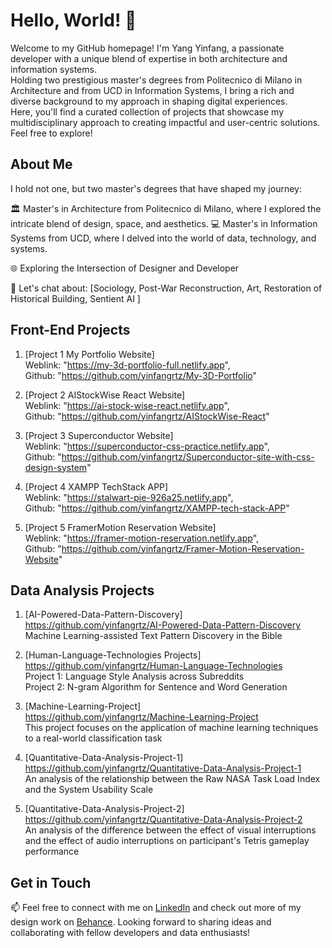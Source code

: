 # Hello, World! 👋

Welcome to my GitHub homepage! I'm Yang Yinfang, a passionate developer with a unique blend of expertise in both architecture and information systems.     
Holding two prestigious master's degrees from Politecnico di Milano in Architecture and from UCD in Information Systems, I bring a rich and diverse background to my approach in shaping digital experiences.     
Here, you'll find a curated collection of projects that showcase my multidisciplinary approach to creating impactful and user-centric solutions. Feel free to explore!

## About Me

I hold not one, but two master's degrees that have shaped my journey:

🏛️ Master's in Architecture from Politecnico di Milano, where I explored the intricate blend of design, space, and aesthetics.
💻 Master's in Information Systems from UCD, where I delved into the world of data, technology, and systems.

🌐 Exploring the Intersection of Designer and Developer

💬 Let's chat about: [Sociology, Post-War Reconstruction, Art, Restoration of Historical Building, Sentient AI ]

## Front-End Projects

1. [Project 1 My Portfolio Website]    
    Weblink: "https://my-3d-portfolio-full.netlify.app",     
    Github: "https://github.com/yinfangrtz/My-3D-Portfolio"   
   
2. [Project 2 AIStockWise React Website]     
    Weblink: "https://ai-stock-wise-react.netlify.app",    
    Github: "https://github.com/yinfangrtz/AIStockWise-React"   
    
3. [Project 3 Superconductor Website]   
    Weblink: "https://superconductor-css-practice.netlify.app",   
    Github: "https://github.com/yinfangrtz/Superconductor-site-with-css-design-system"   

4. [Project 4 XAMPP TechStack APP]   
    Weblink: "https://stalwart-pie-926a25.netlify.app",   
    Github: "https://github.com/yinfangrtz/XAMPP-tech-stack-APP"   
   
5. [Project 5 FramerMotion Reservation Website]   
    Weblink: "https://framer-motion-reservation.netlify.app",   
    Github: "https://github.com/yinfangrtz/Framer-Motion-Reservation-Website"   

## Data Analysis Projects

1. [AI-Powered-Data-Pattern-Discovery]   
   https://github.com/yinfangrtz/AI-Powered-Data-Pattern-Discovery   
   Machine Learning-assisted Text Pattern Discovery in the Bible   
   
2. [Human-Language-Technologies Projects]   
   https://github.com/yinfangrtz/Human-Language-Technologies   
   Project 1: Language Style Analysis across Subreddits   
   Project 2: N-gram Algorithm for Sentence and Word Generation   

3. [Machine-Learning-Project]   
   https://github.com/yinfangrtz/Machine-Learning-Project  
   This project focuses on the application of machine learning techniques to a real-world classification task  

4. [Quantitative-Data-Analysis-Project-1]   
   https://github.com/yinfangrtz/Quantitative-Data-Analysis-Project-1   
   An analysis of the relationship between the Raw NASA Task Load Index and the System Usability Scale   

5. [Quantitative-Data-Analysis-Project-2]   
   https://github.com/yinfangrtz/Quantitative-Data-Analysis-Project-2   
   An analysis of the difference between the effect of visual interruptions and the effect of audio interruptions on participant's Tetris gameplay performance    

## Get in Touch

📫 Feel free to connect with me on [LinkedIn](https://www.linkedin.com/in/yinfangyang/) and check out more of my design work on [Behance](https://www.behance.net/RheaYang). Looking forward to sharing ideas and collaborating with fellow developers and data enthusiasts!
